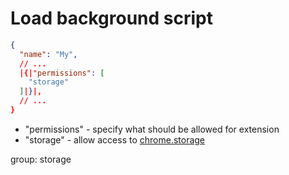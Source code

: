 # Load background script

```json
{
  "name": "My",
  // ...
  |{|"permissions": [
    "storage"
  ]|}|,
  // ...
}
```

- "permissions" - specify what should be allowed for extension
- "storage" - allow access to [chrome.storage](https://developer.chrome.com/docs/extensions/reference/storage/)

group: storage
